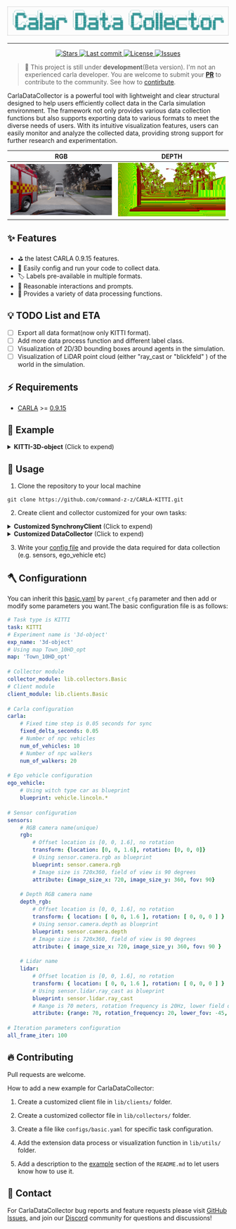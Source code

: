 <div align="center">
  <img src="./assets/head.png">
</div>

<hr>

<div align="center"><p>
    <a href="https://github.com/command-z-z/CarlaDataCollector/stargazers">
      <img alt="Stars" src="https://img.shields.io/github/stars/command-z-z/CarlaDataCollector?style=for-the-badge&logo=starship&color=c69ff5&logoColor=D9E0EE&labelColor=302D41" />
    </a>
    <a href="https://github.com/command-z-z/CarlaDataCollector/pulse">
      <img alt="Last commit" src="https://img.shields.io/github/last-commit/command-z-z/CarlaDataCollector?style=for-the-badge&logo=starship&color=8bd5ca&logoColor=D9E0EE&labelColor=302D41"/>
    </a>
    <a href="https://github.com/command-z-z/CarlaDataCollector/blob/main/LICENSE">
      <img alt="License" src="https://img.shields.io/github/license/command-z-z/CarlaDataCollector?style=for-the-badge&logo=starship&color=ee999f&logoColor=D9E0EE&labelColor=302D41" />
    </a>
    <a href="https://github.com/command-z-z/CarlaDataCollector/issues">
      <img alt="Issues" src="https://img.shields.io/github/issues/command-z-z/CarlaDataCollector?style=for-the-badge&logo=bilibili&color=F5E0DC&logoColor=D9E0EE&labelColor=302D41" />
    </a>
</div>

> :eyes: This project is still under **development**(Beta version). I'm not an experienced carla developer. You are welcome to submit your [**PR**](https://github.com/command-z-z/CarlaDataCollector/pulls) to contribute to the community. See how to [contirbute](#-contributing).

CarlaDataCollector is a powerful tool with lightweight and clear structural designed to help users efficiently collect data in the Carla simulation environment. The framework not only provides various data collection functions but also supports exporting data to various formats to meet the diverse needs of users. With its intuitive visualization features, users can easily monitor and analyze the collected data, providing strong support for further research and experimentation.


| RGB | DEPTH |
| :-:   | :-:   |
| ![](./assets/rgb.png) | ![](./assets/depth.png) |


## ✨ Features
- :golf: the latest CARLA 0.9.15 features.
- :key: Easily config and run your code to collect data.
- :label: Labels pre-available in multiple formats.
- :tulip: Reasonable interactions and prompts.
- :gem: Provides a variety of data processing functions.

## 💡 TODO List and ETA
- [ ] Export all data format(now only KITTI format).
- [ ] Add more data process function and different label class.
- [ ] Visualization of 2D/3D bounding boxes around agents in the simulation.
- [ ] Visualization of LiDAR point cloud (either "ray_cast or "blickfeld" ) of the world in the simulation.
 
## ⚡️ Requirements

- [CARLA](https://carla.org/) >= [0.9.15](https://github.com/carla-simulator/carla/releases/tag/0.9.15)

## 🎨 Example
<details>
<summary><b>KITTI-3D-object</b> <span style="font-size:14px;">(Click to expend) </span> </summary>

Generate simulation data set in KITTI 2D/3D target detection data set format based on CARLA Simulator(Reference from [Repo](https://github.com/mmmmaomao/DataGenerator)).
```
python generator.py --cfg_file ./configs/kitti/3d-object.yaml
```

![image](https://user-images.githubusercontent.com/55339200/138204888-18958f52-ab1a-454a-8eef-23b7d4987f37.png)

</details>

## 🚀 Usage

1. Clone the repository to your local machine

```
git clone https://github.com/command-z-z/CARLA-KITTI.git
```

2. Create client and collector customized for your own tasks:

<details>
<summary><b>Customized SynchronyClient</b> <span style="font-size:14px;">(Click to expend) </span> </summary>

Inherit the function from `BasicSynchronyClient` and overload the `tick` function according to your own data collection requirements.
```python
class SynchronyClient(BasicSynchronyClient):
    def __init__(self, cfg):
        super().__init__(cfg)

    def tick(self):
        self.frame = self.world.tick()
        ret = {"environment_objects": None, "actors": None, "sensors_data": {}}

        ret["environment_objects"] = self.world.get_environment_objects(carla.CityObjectLabel.Any)
        ret["actors"] = self.world.get_actors()
        image_width = self.cfg.sensors.rgb.attribute.image_size_x
        image_height = self.cfg.sensors.rgb.attribute.image_size_y
        for ego_vehicle, dataQue in self.data["sensor_data"].items():
            data = [self._retrieve_data(q) for q in dataQue]
            assert all(x.frame == self.frame for x in data)
            ret["sensors_data"][ego_vehicle] = {}
            ret["sensors_data"][ego_vehicle]["sensor_data"] = data
            ret["sensors_data"][ego_vehicle]["intrinsic"] = camera_intrinsic(image_width, image_height)
            ret["sensors_data"][ego_vehicle]["extrinsic"] = np.mat(
                self.actors["sensors"][ego_vehicle][0].get_transform().get_matrix())
        filter_by_distance(ret, self.cfg["filter_config"]["preliminary_filter_distance"])
        ret = objects_filter(ret)
        return ret
```

</details>

<details>
<summary><b>Customized DataCollector</b> <span style="font-size:14px;">(Click to expend) </span> </summary>

Inherit the function from `BasicSynchronyClient` and overload the `tick` function according to your own data collection requirements.

```python
class DataCollector(BasicDataCollector):
    def __init__(self, cfg):
        super().__init__(cfg)
        self.cfg = cfg
        self.OUTPUT_FOLDER = ""
        self.LIDAR_PATH = ""
        self.KITTI_LABEL_PATH = ""
        self.CARLA_LABEL_PATH = ""
        self.IMAGE_PATH = ""
        self.DEPTH_PATH = ""
        self.CALIBRATION_PATH = ""
        self._generate_path(self.cfg.result_dir)
        self.captured_frame_no = self._current_captured_frame_num()


    def _generate_path(self,root_path):
        self.OUTPUT_FOLDER = root_path
        folders = ['calib', 'image', 'kitti_label', 'carla_label', 'velodyne', 'depth']

        for folder in folders:
            directory = os.path.join(self.OUTPUT_FOLDER, folder)
            if not os.path.exists(directory):
                os.makedirs(directory)

        self.LIDAR_PATH = os.path.join(self.OUTPUT_FOLDER, 'velodyne/{0:06}.bin')
        self.KITTI_LABEL_PATH = os.path.join(self.OUTPUT_FOLDER, 'kitti_label/{0:06}.txt')
        self.CARLA_LABEL_PATH = os.path.join(self.OUTPUT_FOLDER, 'carla_label/{0:06}.txt')
        self.IMAGE_PATH = os.path.join(self.OUTPUT_FOLDER, 'image/{0:06}.png')
        self.DEPTH_PATH = os.path.join(self.OUTPUT_FOLDER, 'depth/{0:06}.png')
        self.CALIBRATION_PATH = os.path.join(self.OUTPUT_FOLDER, 'calib/{0:06}.txt')


    def _current_captured_frame_num(self):
        label_path = os.path.join(self.OUTPUT_FOLDER, 'kitti_label/')
        num_existing_data_files = len(
            [name for name in os.listdir(label_path) if name.endswith('.txt')])
        if num_existing_data_files == 0:
            return 0
        answer = input(
            "There already exists a dataset in {}. Would you like to (O)verwrite or (A)ppend the dataset? (O/A)".format(
                self.OUTPUT_FOLDER))
        if answer.upper() == "O":
            logging.info(
                "Resetting frame number to 0 and overwriting existing")
            return 0
        logging.info("Continuing recording data on frame number {}".format(
            num_existing_data_files))
        return num_existing_data_files

    def save_training_files(self, data):

        lidar_fname = self.LIDAR_PATH.format(self.captured_frame_no)
        kitti_label_fname = self.KITTI_LABEL_PATH.format(self.captured_frame_no)
        carla_label_fname = self.CARLA_LABEL_PATH.format(self.captured_frame_no)
        img_fname = self.IMAGE_PATH.format(self.captured_frame_no)
        calib_fname = self.CALIBRATION_PATH.format(self.captured_frame_no)
        depth_fname = self.DEPTH_PATH.format(self.captured_frame_no)

        for _, dt in data["sensors_data"].items():

            camera_transform= config_to_trans(self.cfg.sensors.rgb.transform)
            lidar_transform = config_to_trans(self.cfg.sensors.lidar.transform)

            save_ref_files(self.OUTPUT_FOLDER, self.captured_frame_no)
            save_image_data(img_fname, dt["sensor_data"][0])
            save_label_data(kitti_label_fname, dt["kitti_datapoints"])
            save_label_data(carla_label_fname, dt['carla_datapoints'])
            save_calibration_matrices([camera_transform, lidar_transform], calib_fname, dt["intrinsic"])
            save_depth_data(depth_fname, dt["sensor_data"][1])
            save_lidar_data(lidar_fname, dt["sensor_data"][2])
        self.captured_frame_no += 1
```

</details>

3. Write your [config file](#-configuration) and provide the data required for data collection (e.g. sensors, ego_vehicle etc)

## 🪓 Configurationn

You can inherit this [basic.yaml](https://github.com/command-z-z/CarlaDataCollector/blob/main/configs/basic.yaml) by `parent_cfg` parameter and then add or modify some parameters you want.The basic configuration file is as follows:

```yaml
# Task type is KITTI
task: KITTI
# Experiment name is '3d-object'
exp_name: '3d-object'
# Using map Town_10HD_opt
map: 'Town_10HD_opt'

# Collector module 
collector_module: lib.collectors.Basic
# Client module
client_module: lib.clients.Basic

# Carla configuration
carla:
    # Fixed time step is 0.05 seconds for sync
    fixed_delta_seconds: 0.05
    # Number of npc vehicles 
    num_of_vehicles: 10 
    # Number of npc walkers
    num_of_walkers: 20

# Ego vehicle configuration
ego_vehicle:
    # Using witch type car as blueprint
    blueprint: vehicle.lincoln.*

# Sensor configuration
sensors:
    # RGB camera name(unique)
    rgb:
        # Offset location is [0, 0, 1.6], no rotation
        transform: {location: [0, 0, 1.6], rotation: [0, 0, 0]}
        # Using sensor.camera.rgb as blueprint
        blueprint: sensor.camera.rgb
        # Image size is 720x360, field of view is 90 degrees
        attribute: {image_size_x: 720, image_size_y: 360, fov: 90}

    # Depth RGB camera name
    depth_rgb:
        # Offset location is [0, 0, 1.6], no rotation
        transform: { location: [ 0, 0, 1.6 ], rotation: [ 0, 0, 0 ] }
        # Using sensor.camera.depth as blueprint
        blueprint: sensor.camera.depth
        # Image size is 720x360, field of view is 90 degrees
        attribute: { image_size_x: 720, image_size_y: 360, fov: 90 }

    # Lidar name
    lidar:
        # Offset location is [0, 0, 1.6], no rotation
        transform: { location: [ 0, 0, 1.6 ], rotation: [ 0, 0, 0 ] }
        # Using sensor.lidar.ray_cast as blueprint
        blueprint: sensor.lidar.ray_cast
        # Range is 70 meters, rotation frequency is 20Hz, lower field of view is -45 degrees, points per second is 1280000, 64 channels
        attribute: {range: 70, rotation_frequency: 20, lower_fov: -45, points_per_second: 1280000, channels: 64}

# Iteration parameters configuration
all_frame_iter: 100
```

## 🔥 Contributing

Pull requests are welcome.

How to add a new example for CarlaDataCollector:

1. Create a customized client file in `lib/clients/` folder.

2. Create a customized collector file in `lib/collectors/` folder.

3. Create a file like `configs/basic.yaml` for specific task configuration.

4. Add the extension data process or visualization function in `lib/utils/` folder.

5. Add a description to the [example](#-example) section of the `README.md` to let users know how to use it.

## 🍺 Contact

For CarlaDataCollector bug reports and feature requests please visit [GitHub Issues](https://github.com/command-z-z/command-z-z/issues), and join our [Discord](https://discord.gg/2QGjgzgM) community for questions and discussions!
